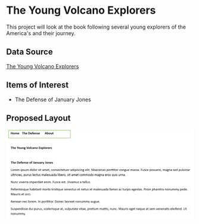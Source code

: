 # The Young Volcano Explorers

This project will look at the book following several young explorers of the America's and their journey.

## Data Source

[The Young Volcano Explorers](https://www.gutenberg.org/cache/epub/71552/pg71552-images.html)

## Items of Interest 

* The Defense of January Jones

## Proposed Layout

![propsed layout](project_outline.png)
